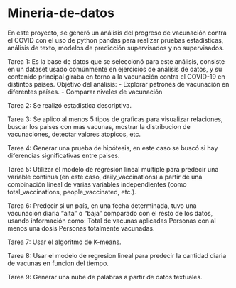# Mineria-de-datos
En este proyecto, se generó un análisis del progreso de vacunación contra el COVID con el uso de python pandas para realizar pruebas estadísticas, análisis de texto, modelos de predicción supervisados y no supervisados.

Tarea 1: Es la base de datos que se seleccionó para este análisis, consiste en un dataset usado comúnmente en ejercicios de análisis de datos, y su contenido principal giraba en torno a la vacunación contra el COVID-19 en distintos países.
  Objetivo del análisis:
    - Explorar patrones de vacunación en diferentes países.
    - Comparar niveles de vacunación
    
Tarea 2: Se realizó estadistica descriptiva.

Tarea 3: Se aplico al menos 5 tipos de graficas para visualizar relaciones, buscar los paises con mas vacunas, mostrar la distribucion de vacunaciones, detectar valores atopicos, etc.

Tarea 4: Generar una prueba de hipótesis, en este caso se buscó si hay diferencias significativas entre paises.

Tarea 5: Utilizar el modelo de regresión lineal multiple para predecir una variable continua (en este caso, daily_vaccinations) a partir de una combinación lineal de varias variables independientes (como total_vaccinations, people_vaccinated, etc.).

Tarea 6: Predecir si un país, en una fecha determinada, tuvo una vacunación diaria “alta” o “baja” comparado con el resto de los datos, usando información como: Total de vacunas aplicadas Personas con al menos una dosis Personas totalmente vacunadas.

Tarea 7: Usar el algoritmo de K-means.

Tarea 8: Usar el modelo de regresion lineal para predecir la cantidad diaria de vacunas en funcion del tiempo.

Tarea 9: Generar una nube de palabras a partir de datos textuales.
